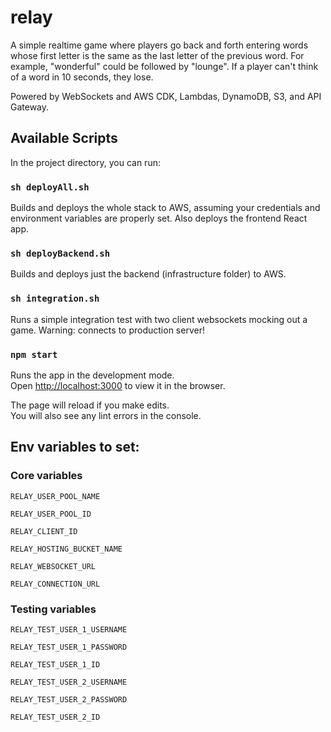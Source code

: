 # relay

A simple realtime game where players go back and forth entering words whose first letter is the same as the last letter of the previous word. For example, "wonderful" could be followed by "lounge". If a player can't think of a word in 10 seconds, they lose.

Powered by WebSockets and AWS CDK, Lambdas, DynamoDB, S3, and API Gateway.

## Available Scripts

In the project directory, you can run:

### `sh deployAll.sh`

Builds and deploys the whole stack to AWS, assuming your credentials and environment variables are properly set. Also deploys the frontend React app.

### `sh deployBackend.sh`

Builds and deploys just the backend (infrastructure folder) to AWS.

### `sh integration.sh`

Runs a simple integration test with two client websockets mocking out a game. Warning: connects to production server!

### `npm start`

Runs the app in the development mode.\
Open [http://localhost:3000](http://localhost:3000) to view it in the browser.

The page will reload if you make edits.\
You will also see any lint errors in the console.

## Env variables to set:

### Core variables

`RELAY_USER_POOL_NAME`

`RELAY_USER_POOL_ID`

`RELAY_CLIENT_ID`

`RELAY_HOSTING_BUCKET_NAME`

`RELAY_WEBSOCKET_URL`

`RELAY_CONNECTION_URL`

### Testing variables

`RELAY_TEST_USER_1_USERNAME`

`RELAY_TEST_USER_1_PASSWORD`

`RELAY_TEST_USER_1_ID`

`RELAY_TEST_USER_2_USERNAME`

`RELAY_TEST_USER_2_PASSWORD`

`RELAY_TEST_USER_2_ID`

